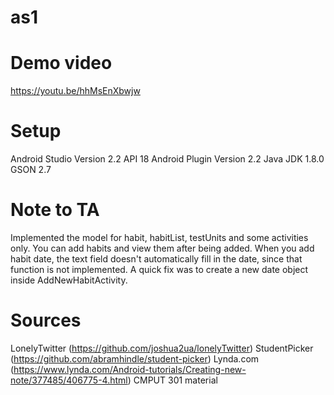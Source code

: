 # as1
# Demo video
https://youtu.be/hhMsEnXbwjw
# Setup
Android Studio Version 2.2 
API 18
Android Plugin Version 2.2 Java JDK 1.8.0 
GSON 2.7
# Note to TA
Implemented the model for habit, habitList, testUnits and some activities only.
You can add habits and view them after being added. When you add habit date, the text field doesn't automatically fill in the date, since that function is not implemented. A quick fix was to create a new date object inside AddNewHabitActivity.
# Sources
LonelyTwitter (https://github.com/joshua2ua/lonelyTwitter)
StudentPicker (https://github.com/abramhindle/student-picker)
Lynda.com (https://www.lynda.com/Android-tutorials/Creating-new-note/377485/406775-4.html)
CMPUT 301 material



